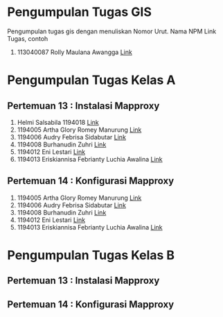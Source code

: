# Pengumpulan Tugas GIS
Pengumpulan tugas gis dengan menuliskan
Nomor Urut. Nama NPM Link Tugas, contoh
1. 113040087 Rolly Maulana Awangga [Link](https://kampus.awangga.net/)

# Pengumpulan Tugas Kelas A
## Pertemuan 13 : Instalasi Mapproxy
1. Helmi Salsabila 1194018  [Link](https://youtu.be/ttD28Wzfyjk)
2. 1194005 Artha Glory Romey Manurung  [Link](https://youtu.be/Oyglxri-u-w)
3. 1194006 Audry Febrisa Sidabutar [Link](https://youtu.be/a5f3bVDOGCU)
4. 1194008 Burhanudin Zuhri [Link](https://youtu.be/pz-G8vC05r8)
5. 1194012 Eni Lestari  [Link](https://youtu.be/ZnDokjfUiVk)
6. 1194013 Eriskiannisa Febrianty Luchia Awalina  [Link](https://youtu.be/_1WS4Lb6yYc)


## Pertemuan 14 : Konfigurasi Mapproxy
1.  1194005 Artha Glory Romey Manurung  [Link](https://youtu.be/FaJsiugD7Pw)
2. 1194006 Audry Febrisa Sidabutar [Link](https://youtu.be/qvIuK9IppOs)
3. 1194008 Burhanudin Zuhri [Link](https://youtu.be/7OAdKpoJ1tE)
4. 1194012 Eni Lestari  [Link](https://youtu.be/XL_gvqy-ZuM)
5. 1194013 Eriskiannisa Febrianty Luchia Awalina  [Link](https://youtu.be/bvaqoRGsUSM)



# Pengumpulan Tugas Kelas B
## Pertemuan 13 : Instalasi Mapproxy

## Pertemuan 14 : Konfigurasi Mapproxy
